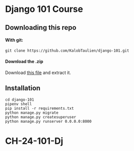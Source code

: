 # Django 101 Course

## Downloading this repo

#### With git:
```
git clone https://github.com/KalobTaulien/django-101.git
```

#### Download the .zip
Download [this file](https://github.com/KalobTaulien/django-101/archive/main.zip) and extract it.

## Installation

```
cd django-101
pipenv shell
pip install -r requirements.txt
python manage.py migrate
python manage.py createsuperuser
python manage.py runserver 0.0.0.0:8000
```
# CH-24-101-Dj

